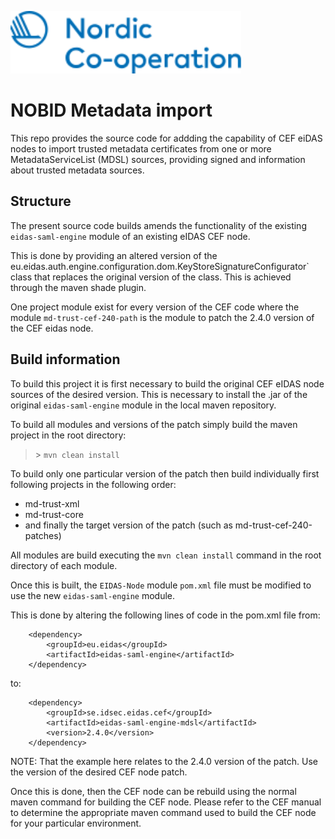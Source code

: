 <img height="100" src="img/nobid-full.svg"></img>

# NOBID Metadata import

This repo provides the source code for addding the capability of CEF eiDAS nodes to import trusted metadata certificates from one or more 
MetadataServiceList (MDSL) sources, providing signed and information about trusted metadata sources.

## Structure
The present source code builds amends the functionality of the existing `eidas-saml-engine` module of an existing eIDAS CEF node.

This is done by providing an altered version of the eu.eidas.auth.engine.configuration.dom.KeyStoreSignatureConfigurator` class that
replaces the original version of the class. This is achieved through the maven shade plugin.

One project module exist for every version of the CEF code where the module `md-trust-cef-240-path` is the module to patch
the 2.4.0 version of the CEF eidas node.

## Build information
To build this project it is first necessary to build the original CEF eIDAS node sources of the desired version.
This is necessary to install the .jar of the original `eidas-saml-engine` module in the local maven repository.

To build all modules and versions of the patch simply build the maven project in the root directory:

> \> `mvn clean install`

To build only one particular version of the patch then build individually first following projects in the following order:

- md-trust-xml
- md-trust-core
- and finally the target version of the patch (such as md-trust-cef-240-patches)

All modules are build executing the `mvn clean install` command in the root directory of each module.

Once this is built, the `EIDAS-Node` module `pom.xml` file must be modified to use the new `eidas-saml-engine` module.

This is done by altering the following lines of code in the pom.xml file from:

        <dependency>
            <groupId>eu.eidas</groupId>
            <artifactId>eidas-saml-engine</artifactId>
        </dependency>


to: 

        <dependency>
            <groupId>se.idsec.eidas.cef</groupId>
            <artifactId>eidas-saml-engine-mdsl</artifactId>
            <version>2.4.0</version>
        </dependency>

NOTE: That the example here relates to the 2.4.0 version of the patch. Use the version of the desired CEF node patch.

Once this is done, then the CEF node can be rebuild using the normal maven command for building the CEF node. Please refer to the CEF manual
to determine the appropriate maven command used to build the CEF node for your particular environment.


